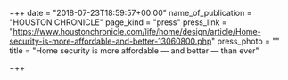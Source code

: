 +++
date = "2018-07-23T18:59:57+00:00"
name_of_publication = "HOUSTON CHRONICLE"
page_kind = "press"
press_link = "https://www.houstonchronicle.com/life/home/design/article/Home-security-is-more-affordable-and-better-13060800.php"
press_photo = ""
title = "Home security is more affordable — and better — than ever"

+++